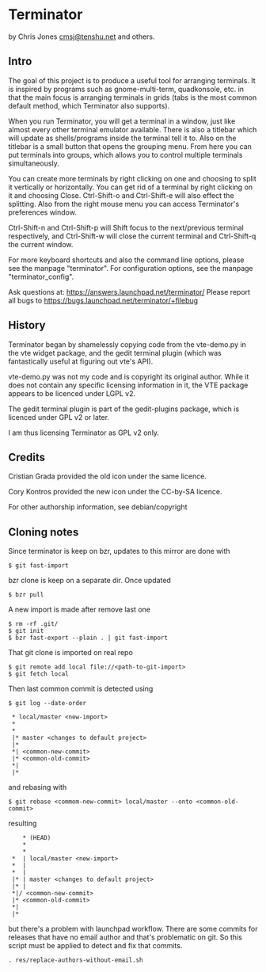 # Terminator
by Chris Jones <cmsj@tenshu.net> and others.

## Intro

The goal of this project is to produce a useful tool for arranging terminals. 
It is inspired by programs such as gnome-multi-term, quadkonsole, etc. in that
the main focus is arranging terminals in grids (tabs is the most common default
method, which Terminator also supports).

When you run Terminator, you will get a terminal in a window, just like almost 
every other terminal emulator available. There is also a titlebar which will
update as shells/programs inside the terminal tell it to. Also on the titlebar
is a small button that opens the grouping menu. From here you can put terminals
into groups, which allows you to control multiple terminals simultaneously.

You can create more terminals by right clicking on one and choosing to split 
it vertically or horizontally. You can get rid of a terminal by right 
clicking on it and choosing Close. Ctrl-Shift-o and Ctrl-Shift-e will also 
effect the splitting.
Also from the right mouse menu you can access Terminator's preferences window.

Ctrl-Shift-n and Ctrl-Shift-p will Shift focus to the next/previous terminal 
respectively, and Ctrl-Shift-w will close the current terminal and 
Ctrl-Shift-q the current window.

For more keyboard shortcuts and also the command line options, please see the
manpage "terminator". For configuration options, see the manpage 
"terminator_config".

Ask questions at: https://answers.launchpad.net/terminator/
Please report all bugs to https://bugs.launchpad.net/terminator/+filebug

## History

Terminator began by shamelessly copying code from the vte-demo.py in the vte 
widget package, and the gedit terminal plugin (which was fantastically 
useful at figuring out vte's API).

vte-demo.py was not my code and is copyright its original author. While it 
does not contain any specific licensing information in it, the VTE package 
appears to be licenced under LGPL v2.

The gedit terminal plugin is part of the gedit-plugins package, which is 
licenced under GPL v2 or later.

I am thus licensing Terminator as GPL v2 only.

## Credits

Cristian Grada provided the old icon under the same licence.

Cory Kontros provided the new icon under the CC-by-SA licence.

For other authorship information, see debian/copyright

## Cloning notes

Since terminator is keep on bzr, updates to this mirror are done with

```
$ git fast-import
```

bzr clone is keep on a separate dir. Once updated

```
$ bzr pull
```

A new import is made after remove last one

```
$ rm -rf .git/ 
$ git init
$ bzr fast-export --plain . | git fast-import
```

That git clone is imported on real repo

```
$ git remote add local file://<path-to-git-import>
$ git fetch local
```

Then last common commit is detected using

```
$ git log --date-order
```

```
 * local/master <new-import>
 *
 *
 |* master <changes to default project>
 |*
 *| <common-new-commit>
 |* <common-old-commit>
 *|
 |*
```

and rebasing with

```
$ git rebase <commom-new-commit> local/master --onto <common-old-commit>
```

resulting

```
    * (HEAD)
    *
    *
 *  | local/master <new-import>
 *  |
 *  |
 |* | master <changes to default project>
 |* |
 *|/ <common-new-commit>
 |* <common-old-commit>
 *|
 |*
```

but there's a problem with launchpad workflow. There are some commits for 
releases that have no email author and that's problematic on git. So this 
script must be applied to detect and fix that commits.

```
. res/replace-authors-without-email.sh
```

